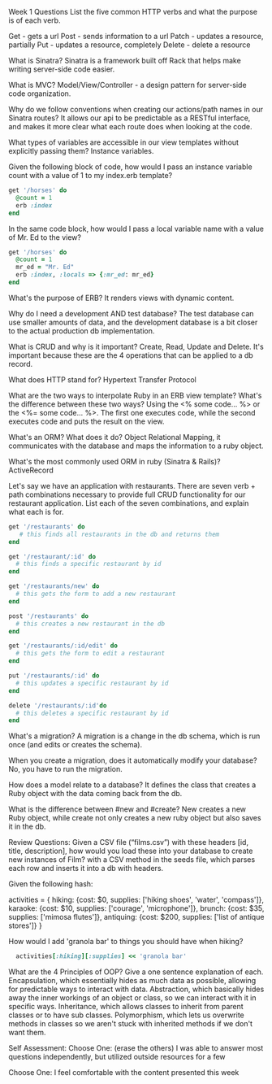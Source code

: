 Week 1 Questions
List the five common HTTP verbs and what the purpose is of each verb.

Get - gets a url
Post - sends information to a url
Patch - updates a resource, partially
Put - updates a resource, completely
Delete - delete a resource

What is Sinatra?
Sinatra is a framework built off Rack that helps make writing server-side code easier.

What is MVC?
Model/View/Controller - a design pattern for server-side code organization.

Why do we follow conventions when creating our actions/path names in our Sinatra routes?
It allows our api to be predictable as a RESTful interface, and makes it more clear what each route does when looking at the code.

What types of variables are accessible in our view templates without explicitly passing them?
Instance variables.

Given the following block of code, how would I pass an instance variable count with a value of 1 to my index.erb template?
```ruby
get '/horses' do
  @count = 1
  erb :index
end
```

In the same code block, how would I pass a local variable name with a value of Mr. Ed to the view?
```ruby
get '/horses' do
  @count = 1
  mr_ed = "Mr. Ed"
  erb :index, :locals => {:mr_ed: mr_ed}
end
```

What's the purpose of ERB?
It renders views with dynamic content.

Why do I need a development AND test database?
The test database can use smaller amounts of data, and the development database is a bit closer to the actual production db implementation.

What is CRUD and why is it important?
Create, Read, Update and Delete.  It's important because these are the 4 operations that can be applied to a db record.

What does HTTP stand for?
Hypertext Transfer Protocol

What are the two ways to interpolate Ruby in an ERB view template? What's the difference between these two ways?
Using the <% some code... %> or the <%= some code... %>.  The first one executes code, while the second executes code and puts the result on the view.

What's an ORM? What does it do?
Object Relational Mapping, it communicates with the database and maps the information to a ruby object.

What's the most commonly used ORM in ruby (Sinatra & Rails)?
ActiveRecord

Let's say we have an application with restaurants. There are seven verb + path combinations necessary to provide full CRUD functionality for our restaurant application. List each of the seven combinations, and explain what each is for.
```Ruby
get '/restaurants' do
   # this finds all restaurants in the db and returns them
end

get '/restaurant/:id' do
  # this finds a specific restaurant by id
end

get '/restaurants/new' do
  # this gets the form to add a new restaurant
end

post '/restaurants' do
  # this creates a new restaurant in the db
end

get '/restaurants/:id/edit' do
  # this gets the form to edit a restaurant
end

put '/restaurants/:id' do
  # this updates a specific restaurant by id
end

delete '/restaurants/:id'do
  # this deletes a specific restaurant by id
end
```

What's a migration?
A migration is a change in the db schema, which is run once (and edits or creates the schema).

When you create a migration, does it automatically modify your database?
No, you have to run the migration.

How does a model relate to a database?
It defines the class that creates a Ruby object with the data coming back from the db.

What is the difference between #new and #create?
New creates a new Ruby object, while create not only creates a new ruby object but also saves it in the db.

Review Questions:
Given a CSV file (“films.csv”) with these headers [id, title, description], how would you load these into your database to create new instances of Film?
with a CSV method in the seeds file, which parses each row and inserts it into a db with headers.

Given the following hash:

activities = {
  hiking: {cost: $0, supplies: ['hiking shoes', 'water', 'compass']},
  karaoke: {cost: $10, supplies: ['courage', 'microphone']},
  brunch: {cost: $35, supplies: ['mimosa flutes']},
  antiquing: {cost: $200, supplies: ['list of antique stores']}
}

How would I add 'granola bar' to things you should have when hiking?
```Ruby
  activities[:hiking][:supplies] << 'granola bar'
```

What are the 4 Principles of OOP? Give a one sentence explanation of each.
Encapsulation, which essentially hides as much data as possible, allowing for predictable ways to interact with data.
Abstraction, which basically hides away the inner workings of an object or class, so we can interact with it in specific ways.
Inheritance, which allows classes to inherit from parent classes or to have sub classes.
Polymorphism, which lets us overwrite methods in classes so we aren't stuck with inherited methods if we don't want them.

Self Assessment:
Choose One: (erase the others)
I was able to answer most questions independently, but utilized outside resources for a few

Choose One:
I feel comfortable with the content presented this week
